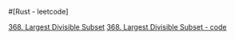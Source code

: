 #[Rust - leetcode]

[368. Largest Divisible Subset](https://leetcode.com/problems/largest-divisible-subset)
[368. Largest Divisible Subset - code](https://github.com/Rachel-3/2024-Algorithm-Study/tree/main/yonghyeon/Leetcode/largest-divisible-subset) 

